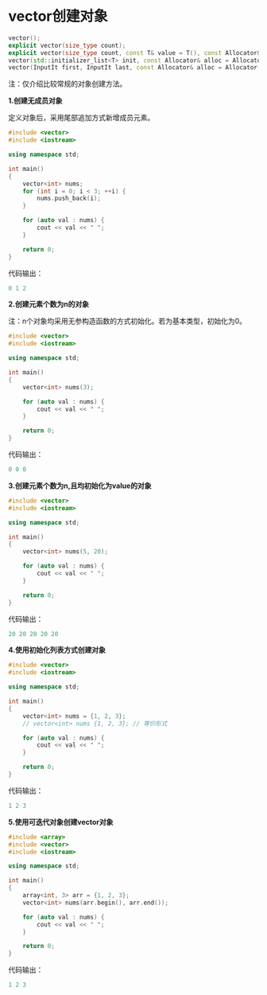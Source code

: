 # vector创建对象

```c++
vector();
explicit vector(size_type count);
explicit vector(size_type count, const T& value = T(), const Allocator& alloc = Allocator());
vector(std::initializer_list<T> init, const Allocator& alloc = Allocator());
vector(InputIt first, InputIt last, const Allocator& alloc = Allocator());
```

注：仅介绍比较常规的对象创建方法。

**1.创建无成员对象**

定义对象后，采用尾部追加方式新增成员元素。

```c++
#include <vector>
#include <iostream>

using namespace std;

int main()
{
    vector<int> nums;
    for (int i = 0; i < 3; ++i) {
        nums.push_back(i);
    }

    for (auto val : nums) {
        cout << val << " ";
    }

    return 0;
}
```

代码输出：

```c++
0 1 2
```

**2.创建元素个数为n的对象**

注：n个对象均采用无参构造函数的方式初始化。若为基本类型，初始化为0。

```c++
#include <vector>
#include <iostream>

using namespace std;

int main()
{
    vector<int> nums(3);

    for (auto val : nums) {
        cout << val << " ";
    }

    return 0;
}
```

代码输出：

```c++
0 0 0 
```

**3.创建元素个数为n,且均初始化为value的对象**

```c++
#include <vector>
#include <iostream>

using namespace std;

int main()
{
    vector<int> nums(5, 20);

    for (auto val : nums) {
        cout << val << " ";
    }

    return 0;
}
```

代码输出：

```c++
20 20 20 20 20 
```

**4.使用初始化列表方式创建对象**

```c++
#include <vector>
#include <iostream>

using namespace std;

int main()
{
    vector<int> nums = {1, 2, 3};
    // vector<int> nums {1, 2, 3}; // 等价形式

    for (auto val : nums) {
        cout << val << " ";
    }

    return 0;
}
```

代码输出：

```c++
1 2 3
```

**5.使用可迭代对象创建vector对象**

```c++
#include <array>
#include <vector>
#include <iostream>

using namespace std;

int main()
{
    array<int, 3> arr = {1, 2, 3};
    vector<int> nums(arr.begin(), arr.end());

    for (auto val : nums) {
        cout << val << " ";
    }

    return 0;
}
```

代码输出：

```c++
1 2 3
```
